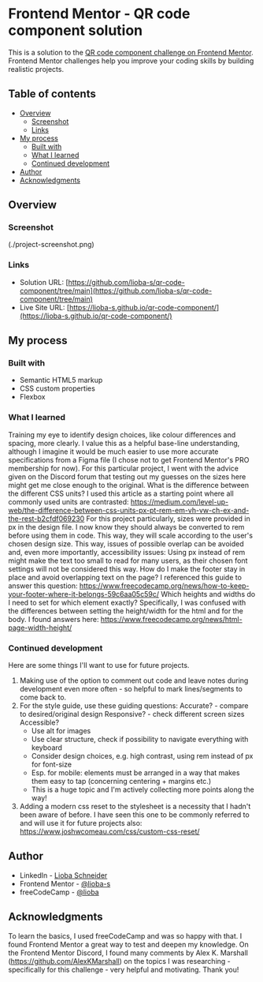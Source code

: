 # Frontend Mentor - QR code component solution

This is a solution to the [QR code component challenge on Frontend Mentor](https://www.frontendmentor.io/challenges/qr-code-component-iux_sIO_H). Frontend Mentor challenges help you improve your coding skills by building realistic projects. 

## Table of contents

- [Overview](#overview)
  - [Screenshot](#screenshot)
  - [Links](#links)
- [My process](#my-process)
  - [Built with](#built-with)
  - [What I learned](#what-i-learned)
  - [Continued development](#continued-development)
- [Author](#author)
- [Acknowledgments](#acknowledgments)


## Overview

### Screenshot

(./project-screenshot.png)


### Links

- Solution URL: [https://github.com/lioba-s/qr-code-component/tree/main](https://github.com/lioba-s/qr-code-component/tree/main)
- Live Site URL: [https://lioba-s.github.io/qr-code-component/](https://lioba-s.github.io/qr-code-component/)


## My process

### Built with

- Semantic HTML5 markup
- CSS custom properties
- Flexbox


### What I learned

Training my eye to identify design choices, like colour differences and spacing, more clearly. I value this as a helpful base-line understanding, although I imagine it would be much easier to use more accurate specifications from a Figma file (I chose not to get Frontend Mentor's PRO membership for now). For this particular project, I went with the advice given on the Discord forum that testing out my guesses on the sizes here might get me close enough to the original.
What is the difference between the different CSS units? I used this article as a starting point where all commonly used units are contrasted: https://medium.com/level-up-web/the-difference-between-css-units-px-pt-rem-em-vh-vw-ch-ex-and-the-rest-b2cfdf069230 For this project particularly, sizes were provided in px in the design file. I now know they should always be converted to rem before using them in code. This way, they will scale according to the user's chosen design size. This way, issues of possible overlap can be avoided and, even more importantly, accessibility issues: Using px instead of rem might make the text too small to read for many users, as their chosen font settings will not be considered this way.
How do I make the footer stay in place and avoid overlapping text on the page? I referenced this guide to answer this question: https://www.freecodecamp.org/news/how-to-keep-your-footer-where-it-belongs-59c6aa05c59c/
Which heights and widths do I need to set for which element exactly? Specifically, I was confused with the differences between setting the height/width for the html and for the body. I found answers here: https://www.freecodecamp.org/news/html-page-width-height/


### Continued development

Here are some things I'll want to use for future projects.

1. Making use of the option to comment out code and leave notes during development even more often - so helpful to mark lines/segments to come back to.
2. For the style guide, use these guiding questions:
   Accurate? - compare to desired/original design 
   Responsive? - check different screen sizes 
   Accessible? 
    - Use alt for images 
    - Use clear structure, check if possibility to navigate everything with keyboard 
    - Consider design choices, e.g. high contrast, using rem instead of px for font-size 
    - Esp. for mobile: elements must be arranged in a way that makes them easy to tap (concerning centering + margins etc.)
    - This is a huge topic and I'm actively collecting more points along the way!
3. Adding a modern css reset to the stylesheet is a necessity that I hadn't been aware of before. I have seen this one to be commonly referred to and will use it for future projects also: https://www.joshwcomeau.com/css/custom-css-reset/


## Author

- LinkedIn - [Lioba Schneider](https://www.linkedin.com/in/lioba-schneider-baa13b273/)
- Frontend Mentor - [@lioba-s](https://www.frontendmentor.io/profile/lioba-s)
- freeCodeCamp - [@lioba](https://www.freecodecamp.org/lioba)


## Acknowledgments

To learn the basics, I used freeCodeCamp and was so happy with that. I found Frontend Mentor a great way to test and deepen my knowledge.
On the Frontend Mentor Discord, I found many comments by Alex K. Marshall (https://github.com/AlexKMarshall) on the topics I was researching - specifically for this challenge - very helpful and motivating. Thank you!




[#built-with]: #built-with
